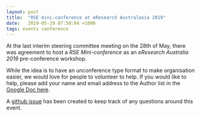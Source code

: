 ```yaml
---
layout: post
title:  "RSE mini-conference at eResearch Australasia 2019"
date:   2019-05-29 07:50:04 +1000
tags: events conference
---
```


At the last interim steering committee meeting on the 28th of May, 
there was agreement to host a *RSE Mini-conference* as an 
*eResearch Australia  2019* pre-conference workshop.

While the idea is to have an unconference type format to make 
organisation easier, we would love for people to volunteer to help. 
If you would like to help, please add your name and email address to the
 Author list in the [Google Doc here](https://docs.google.com/document/d/1BAdBgRV8FNypmIagz_div1XnrNF0OajNj4kiC5uSgFk/edit?usp=sharing).


A [github issue](https://github.com/rse-aunz/rse-au/issues/65) 
has been created to keep track of any questions around this event.

